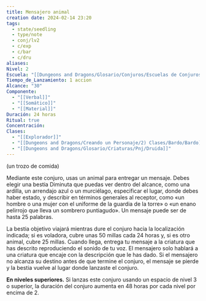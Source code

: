 ```yaml
---
title: Mensajero animal
creation date: 2024-02-14 23:20
tags:
  - state/seedling
  - type/note
  - conj/lv2
  - c/exp
  - c/bar
  - c/dru
aliases: 
Nivel: 2
Escuela: "[[Dungeons and Dragons/Glosario/Conjuros/Escuelas de Conjuros/Encantamiento]]"
Tiempo_de_Lanzamiento: 1 accion
Alcance: "30"
Componente:
  - "[[Verbal]]"
  - "[[Somático]]"
  - "[[Material]]"
Duración: 24 horas
Ritual: true
Concentración: 
Clases:
  - "[[Explorador]]"
  - "[[Dungeons and Dragons/Creando un Personaje/2) Clases/Bardo/Bardo]]"
  - "[[Dungeons and Dragons/Glosario/Criaturas/Pnj/Druida]]"
---
```

(un trozo de comida)

Mediante este conjuro, usas un animal para entregar un mensaje. Debes elegir una bestia Diminuta que puedas ver dentro del alcance, como una ardilla, un arrendajo azul o un murciélago, especificar el lugar, donde debes haber estado, y describir en términos generales al receptor, como «un hombre o una mujer con el uniforme de la guardia de la torre» o «un enano pelirrojo que lleva un sombrero puntiagudo». Un mensaje puede ser de hasta 25 palabras.

La bestia objetivo viajará mientras dure el conjuro hacia la localización indicada; si es voladora, cubre unas 50 millas cada 24 horas y, si es otro animal, cubre 25 millas. Cuando llega, entrega tu mensaje a la criatura que has descrito reproduciendo el sonido de tu voz. El mensajero solo hablará a una criatura que encaje con la descripción que le has dado. Si el mensajero no alcanza su destino antes de que termine el conjuro, el mensaje se pierde y la bestia vuelve al lugar donde lanzaste el conjuro.

**En niveles superiores.** Si lanzas este conjuro usando un espacio de nivel 3 o superior, la duración del conjuro aumenta en 48 horas por cada nivel por encima de 2.